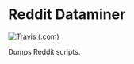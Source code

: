 # Reddit Dataminer

[![Travis (.com)](https://img.shields.io/travis/com/Snakeroom/Reddit-Dataminer.svg?style=popout)](https://travis-ci.com/Snakeroom/Reddit-Dataminer)

Dumps Reddit scripts.
